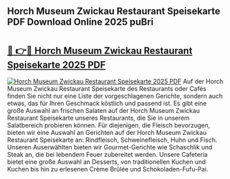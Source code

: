 ## Horch Museum Zwickau Restaurant Speisekarte PDF Download Online 2025 puBri

# <h2><a href="http://gccb1b.nevu.top/?p=Horch+Museum+Zwickau+Restaurant+Speisekarte">🔗 👉🔴 Horch Museum Zwickau Restaurant Speisekarte 2025 PDF</a></h2>

[![Horch Museum Zwickau Restaurant Speisekarte 2025 PDF](https://i.imgur.com/dBaPXMq.png)](http://gccb1b.nevu.top/?p=Horch+Museum+Zwickau+Restaurant+Speisekarte)
Auf der Horch Museum Zwickau Restaurant Speisekarte des Restaurants oder Cafés finden Sie nicht nur eine Liste der vorgeschlagenen Gerichte, sondern auch etwas, das für Ihren Geschmack köstlich und passend ist. Es gibt eine große Auswahl an frischen Salaten auf der Horch Museum Zwickau Restaurant Speisekarte unseres Restaurants, die Sie in unserem Salatbereich probieren können. Für diejenigen, die Fleisch bevorzugen, bieten wir eine Auswahl an Gerichten auf der Horch Museum Zwickau Restaurant Speisekarte an: Rindfleisch, Schweinefleisch, Huhn und Fisch. Unseren Auserwählten bieten wir Gourmet-Gerichte wie Schaschlik und Steak an, die bei lebendem Feuer zubereitet werden. Unsere Cafeteria bietet eine große Auswahl an Desserts, von traditionellen Kuchen und Kuchen bis hin zu erlesenen Crème Brûlée und Schokoladen-Fufu-Pai.
